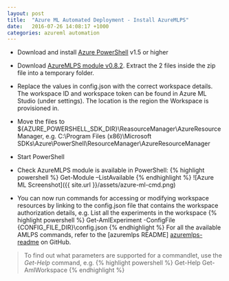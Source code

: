 ```yaml
---
layout: post
title:  "Azure ML Automated Deployment - Install AzureMLPS"
date:   2016-07-26 14:08:17 +1000
categories: azureml automation
---
```


- Download and install [Azure PowerShell][azure-ps-releases] v1.5 or higher
- Download [AzureMLPS module v0.8.2][azure-mlps].  Extract the 2 files inside the zip file into a temporary folder.
- Replace the values in config.json with the correct workspace details.  The workspace ID and workspace token can be found in Azure ML Studio (under settings). The location is the region the Workspace is provisioned in.
- Move the files to ${AZURE_POWERSHELL_SDK_DIR}\ReasourceManager\AzureResourceManager, e.g. C:\Program Files (x86)\Microsoft SDKs\Azure\PowerShell\ResourceManager\AzureResourceManager
- Start PowerShell
- Check AzureMLPS module is available in PowerShell:
{% highlight powershell %}
Get-Module –ListAvailable
{% endhighlight %}
![Azure ML Screenshot]({{ site.url }}/assets/azure-ml-cmd.png)

- You can now run commands for accessing or modifying workspace resources by linking to the config.json file that contains the workspace authorization details, 
e.g. List all the experiments in the workspace
{% highlight powershell %}
Get-AmlExperiment -ConfigFile {CONFIG_FILE_DIR}\config.json
{% endhighlight %}
For all the available AMLPS commands, refer to the [azuremlps README] [azuremlps-readme] on GitHub.

> To find out what parameters are supported for a commandlet, use the *Get-Help* command, e.g. 
{% highlight powershell %}
 Get-Help Get-AmlWorkspace
{% endhighlight %}


[azure-ps-releases]: https://github.com/Azure/azure-powershell/releases
[azure-mlps]:   https://github.com/hning86/azuremlps/releases
[azuremlps-readme]: https://github.com/hning86/azuremlps
